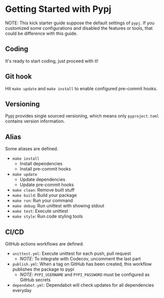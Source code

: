 # Getting Started with Pypj

NOTE: This kick starter guide suppose the default settings of `pypj`. If you customized some configurations and disabled the features or tools, that could be difference with this guide.

## Coding

It's ready to start coding, just proceed with it!

## Git hook

Hit `make update` and `make install` to enable configured pre-commit hooks.

## Versioning

Pypj provides single sourced versioning, which means only `pyproject.toml` contains version information.

## Alias

Some aliases are defined.

- `make install`
  - Install dependencies
  - Install pre-commit hooks
- `make update`
  - Update dependencies
  - Update pre-commit hooks
- `make clean`: Remove built stuff
- `make build`: Build your package
- `make run`: Run your command
- `make debug`: Run unittest with showing stdout
- `make test`: Execute unittest
- `make style`: Run code styling tools

## CI/CD

GitHub actions workflows are defined.

- `unittest.yml`: Execute unittest for each push, pull request
  - _NOTE_: To integrate with Codecov, uncomment the last part
- `publish.yml`: When a tag on GitHub has been created, this workflow publishes the package to pypi
  - _NOTE_: `PYPI_USERNAME` and `PYPI_PASSWORD` must be configured as GitHub secrets
- `dependabot.yml`: Dependabot will check updates for all dependencies everyday
